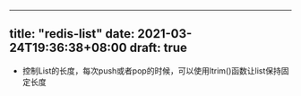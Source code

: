 
---
title: "redis-list"
date: 2021-03-24T19:36:38+08:00
draft: true
---

- 控制List的长度，每次push或者pop的时候，可以使用ltrim()函数让list保持固定长度